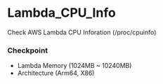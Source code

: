 # Lambda_CPU_Info
Check AWS Lambda CPU Inforation (/proc/cpuinfo)

### Checkpoint
- Lambda Memory (1024MB ~ 10240MB)
- Architecture (Arm64, X86)
